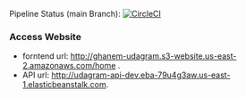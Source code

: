 Pipeline Status (main Branch):
[![CircleCI](https://circleci.com/gh/AbdullahGhanem/New-Hosting-Full-Stack-Application.svg?style=svg)](https://circleci.com/gh/AbdullahGhanem/New-Hosting-Full-Stack-Application)


### Access Website

* forntend url: http://ghanem-udagram.s3-website.us-east-2.amazonaws.com/home .
* API url: http://udagram-api-dev.eba-79u4g3aw.us-east-1.elasticbeanstalk.com.
